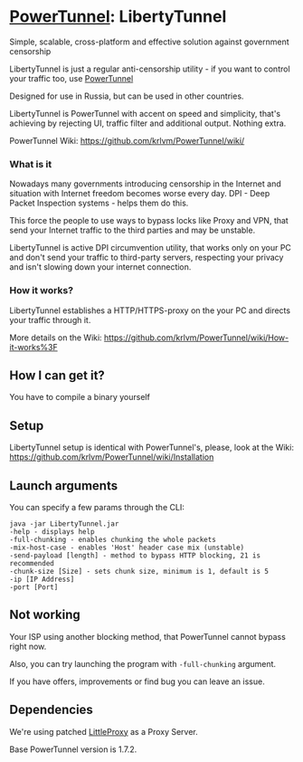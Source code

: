 # [PowerTunnel](https://github.com/krlvm/PowerTunnel): LibertyTunnel
Simple, scalable, cross-platform and effective solution against government censorship

LibertyTunnel is just a regular anti-censorship utility - if you want to control your traffic too, use [PowerTunnel](https://github.com/krlvm/PowerTunnel)

Designed for use in Russia, but can be used in other countries.

LibertyTunnel is PowerTunnel with accent on speed and simplicity, that's achieving by rejecting UI, traffic filter and additional output. Nothing extra.

PowerTunnel Wiki: https://github.com/krlvm/PowerTunnel/wiki/

### What is it
Nowadays many governments introducing censorship in the Internet and situation with Internet freedom becomes worse every day. DPI - Deep Packet Inspection systems - helps them do this.

This force the people to use ways to bypass locks like Proxy and VPN, that send your Internet traffic to the third parties and may be unstable.

LibertyTunnel is active DPI circumvention utility, that works only on your PC and don't send your traffic to third-party servers, respecting your privacy and isn't slowing down your internet connection.

### How it works?
LibertyTunnel establishes a HTTP/HTTPS-proxy on the your PC and directs your traffic through it.

More details on the Wiki: https://github.com/krlvm/PowerTunnel/wiki/How-it-works%3F

## How I can get it?
You have to compile a binary yourself

## Setup
LibertyTunnel setup is identical with PowerTunnel's, please, look at the Wiki: https://github.com/krlvm/PowerTunnel/wiki/Installation

## Launch arguments
You can specify a few params through the CLI:

```
java -jar LibertyTunnel.jar
-help - displays help
-full-chunking - enables chunking the whole packets
-mix-host-case - enables 'Host' header case mix (unstable)
-send-payload [length] - method to bypass HTTP blocking, 21 is recommended
-chunk-size [Size] - sets chunk size, minimum is 1, default is 5
-ip [IP Address]
-port [Port]
```

## Not working
Your ISP using another blocking method, that PowerTunnel cannot bypass right now.

Also, you can try launching the program with `-full-chunking` argument.

If you have offers, improvements or find bug you can leave an issue.

## Dependencies
We're using patched [LittleProxy](https://github.com/adamfisk/LittleProxy) as a Proxy Server.

Base PowerTunnel version is 1.7.2.
